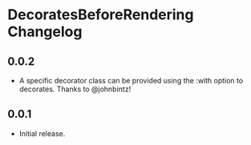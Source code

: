 # DecoratesBeforeRendering Changelog

## 0.0.2

* A specific decorator class can be provided using the :with option to decorates. Thanks to
  @johnbintz!

## 0.0.1

* Initial release.
